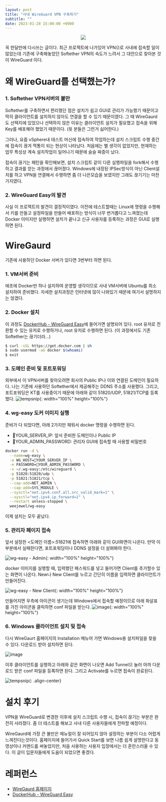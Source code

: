 ```yaml
---
layout: post
title: "사내 WireGuard VPN 구축하기"
subtitle: ""
date: 2023-01-28 15:00:00 +0900
---
```

<p align="center">
  <img src='https://user-images.githubusercontent.com/100823210/215249301-1d4beb30-16ea-448d-814c-b66a6296f030.png'>
</p>

꼭 한달만에 다시쓰는 글이다. 최근 프로젝트에 나가있어 VPN으로 사내에 접속할 일이 많았는데 기존에 구축해놓았던 Softether VPN의 속도가 느려서 그 대안으로 찾아본 것이 WireGuard 이다.


# 왜 WireGuard를 선택했는가?
### 1. Softether VPN서버의 불만
Softether를 구축하면서 편리했던 점은 설치가 쉽고 GUI로 관리가 가능했기 때문이고 딱히 클라이언트를 설치하지 않아도 연결을 할 수 있기 때문이였다. 그 때 WireGaurd도 선택지에 있었으나 선택하지 않은 이유는 클라이언트 설치가 필요했고 접속을 위해 Key를 배포해야 했었기 때문이다. (윗 분들은 그런거 싫어한다.)

그러나, 요즘 vSphere내 테스트 머신에 접속하여 작업하는데 설치 스크립트 수행 중간에 접속이 끊겨 먹통이 되는 현상이 나타났다. 처음에는 별 생각이 없었지만, 현재하는 업무 특성상 계속 설치작업이 일어나기 때문에 슬슬 짜증이 났다.

접속이 끊기는 패턴을 확인해보면, 설치 스크립트 같이 다른 실행파일을 fork해서 수행하고 결과를 얻는 과정에서 끊어졌다. Windows에 내장된 IPSec방식이 아닌 Client설치를 하고 VPN을 연결해서 수행하면 좀 더 나은모습을 보였지만 그래도 끊기기는 마찬가지였다.

### 2. WireGuard Easy의 발견
사실 이 프로젝트의 발견이 결정적이였다. 이전에 테스트할때는 Linux에 명령을 수행해서 키를 만들고 설정파일을 만들어 배포하는 방식이 너무 번거롭다고 느껴졌는데 Docker 이미지만 실행하면 설치가 끝나고 신규 사용자를 등록하는 과정은 GUI로 실행하면 된다.

# WireGaurd 
기존에 사용하던 Docker 서버가 있다면 3번부터 하면 된다.

### 1. VM서버 준비
애초에 Docker만 하나 설치하여 운영할 생각이므로 사내 VM서버에 Ubuntu를 최소 설치하여 준비했다. 자세한 설치과정은 인터넷에 많이 나와있기 때문에 여기서 설명하지는 않겠다.

### 2. Docker 설치
이 과정도 [DockerHub - WireGuard Easy](https://hub.docker.com/r/weejewel/wg-easy)에 들어가면 설명되어 있다. root 유저로 전환할 수 있는 유저로 수행하거나, root 유저로 수행하면 된다. (이 과정에서도 기존 Softether는 끊기더라...)
```bash
$ curl -sSL https://get.docker.com | sh
$ sudo usermod -aG docker $(whoami)
$ exit
```


### 3. 도메인 준비 및 포트포워딩 
외부에서 이 VPN서버를 찾아오려면 회사의 Public IP나 이와 연결된 도메인이 필요하다. 나는 기존에 사용하던 Softether에서 제공해주는 DDNS 주소를 사용했다. 그리고, 포트포워딩은 KT를 사용중이기 때문에 아래와 같이 51820/UDP, 51821/TCP를 등록했다.
![tempsnip](https://user-images.githubusercontent.com/100823210/215251233-56de1cca-45ee-4486-9b4c-16c4af41191b.png){: width="100%" height="100%"}

### 4. wg-easy 도커 이미지 실행
준비가 다 되었다면, 아래 2가지만 채워서 docker 명령을 수행하면 된다. 
- 🚨YOUR_SERVER_IP: 앞서 준비한 도메인이나 Public IP
- 🚨YOUR_ADMIN_PASSWORD: 관리자 GUI에 접속할 때 사용할 비밀번호


```bash
docker run -d \
  --name=wg-easy \
  -e WG_HOST=🚨YOUR_SERVER_IP \
  -e PASSWORD=🚨YOUR_ADMIN_PASSWORD \
  -v ~/.wg-easy:/etc/wireguard \
  -p 51820:51820/udp \
  -p 51821:51821/tcp \
  --cap-add=NET_ADMIN \
  --cap-add=SYS_MODULE \
  --sysctl="net.ipv4.conf.all.src_valid_mark=1" \
  --sysctl="net.ipv4.ip_forward=1" \
  --restart unless-stopped \
  weejewel/wg-easy

```
이제 설치는 모두 끝났다.

### 5. 관리자 페이지 접속
앞서 설정한 <도메인 이름>:51821에 접속하면 아래와 같이 GUI화면이 나온다. 만약 이 부분에서 실패한다면, 포트포워딩이나 DDNS 설정을 더 살펴봐야 한다. 

![wg-easy - Admin](https://user-images.githubusercontent.com/100823210/215251734-ea5199c2-5fef-4667-89f9-80786369b21f.png){: width="100%" height="100%"}

docker 이미지를 실행할 때, 입력했던 패스워드를 넣고 들어가면 Client를 추가할수 있는 화면이 나온다. New나 New Client를 누르고 간단히 이름을 입력하면 클라이언트가 만들어진다. 

![wg-easy - New Client](https://user-images.githubusercontent.com/100823210/215252005-564ce956-2c41-4047-a24a-6c60b8cb5d6e.png){: width="100%" height="100%"}

만들어지면 우측에 아이콘이 생기는데 Windows에서 접속할 예정이므로 아래 화살표를 가진 아이콘을 클릭하면 conf 파일을 받는다.
![image](https://user-images.githubusercontent.com/100823210/215252191-99192a44-0281-43e0-8e74-c75ff9f3f410.png){: width="100%" height="100%"}

### 6. Windows 클라이언트 설치 및 접속
다시 WireGaurt 홈페이지의 Installation 메뉴어 가면 Windows용 설치파일을 찾을 수 있다. 다운로드 받아 설치하면 된다.

![image](https://user-images.githubusercontent.com/100823210/215252242-59ed0274-22ea-490f-86d3-7608cae64f27.png)

이후 클라이언트를 실행하고 아래와 같은 화면이 나오면 Add Tunnel으 눌러 아까 다운로드 받은 conf 파일을 등록하면 된다. 그리고 Activate를 누르면 접속이 완료된다.

![tempsnip](https://user-images.githubusercontent.com/100823210/215252524-ccbc77ad-89fe-4f67-8748-8bd1a273ab8c.png){: .align-center}

# 설치 후기
VPN을 WireGuard로 변경한 이후에 설치 스크립트 수행 시, 접속이 끊기는 부분은 완전히 사라졌다. 좀 더 테스트를 해보고 사내 다른 사용자들에게 전파할 예정이다.

WireGaurd에 가장 큰 불만은 메뉴얼이 잘 되어있지 않아 설정하는 부분이 다소 어렵게 느껴진다는것이다. 홈페이지에 들어가서 Quick Start를 보면 나름 쉽게 설명한다고 동영상이나 커맨드를 써놓았지만, 처음 사용하는 사용자 입장에서는 더 혼란스러울 수 있다. 이 글이 입문자들에게 도움이 되었으면 좋겠다.

# 레퍼런스
- [WireGaurd 홈페이지](https://www.wireguard.com/)
- [DockerHub - WireGuard Easy](https://hub.docker.com/r/weejewel/wg-easy)
